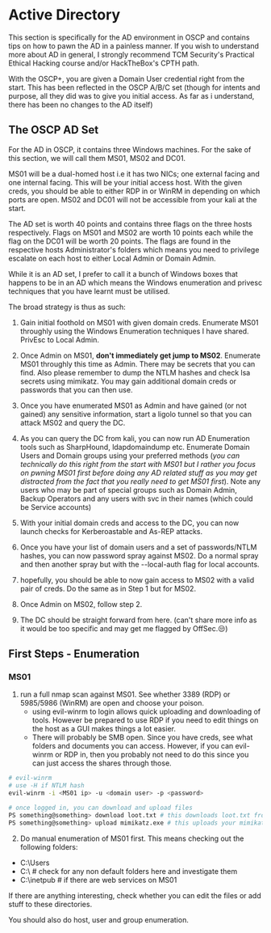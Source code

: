 # Active Directory

This section is specifically for the AD environment in OSCP and contains tips on how to pawn the AD in a painless manner. If you wish to understand more about AD in general, I strongly recommend TCM Security's Practical Ethical Hacking course and/or HackTheBox's CPTH path.

With the OSCP+, you are given a Domain User credential right from the start. This has been reflected in the OSCP A/B/C set (though for intents and purpose, all they did was to give you initial access. As far as i understand, there has been no changes to the AD itself)

## The OSCP AD Set

For the AD in OSCP, it contains three Windows machines. For the sake of this section, we will call them MS01, MS02 and DC01. 

MS01 will be a dual-homed host i.e it has two NICs; one external facing and one internal facing. This will be your initial access host. With the given creds, you should be able to either RDP in or WinRM in depending on which ports are open. MS02 and DC01 will not be accessible from your kali at the start.

The AD set is worth 40 points and contains three flags on the three hosts respectively. Flags on MS01 and MS02 are worth 10 points each while the flag on the DC01 will be worth 20 points. The flags are found in the respective hosts Administrator's folders which means you need to privilege escalate on each host to either Local Admin or Domain Admin. 

While it is an AD set, I prefer to call it a bunch of Windows boxes that happens to be in an AD which means the Windows enumeration and privesc techniques that you have learnt must be utilised. 

The broad strategy is thus as such:

1) Gain initial foothold on MS01 with given domain creds. Enumerate MS01 throughly using the Windows Enumeration techniques I have shared. PrivEsc to Local Admin.

2) Once Admin on MS01, **don't immediately get jump to MS02**. Enumerate MS01 throughly this time as Admin. There may be secrets that you can find. Also please remember to dump the NTLM hashes and check lsa secrets using mimikatz. You may gain additional domain creds or passwords that you can then use.

3) Once you have enumerated MS01 as Admin and have gained (or not gained) any sensitive information, start a ligolo tunnel so that you can attack MS02 and query the DC. 

4) As you can query the DC from kali, you can now run AD Enumeration tools such as SharpHound, ldapdomaindump etc. Enumerate Domain Users and Domain groups using your preferred methods (*you can technically do this right from the start with MS01 but I rather you focus on pwning MS01 first before doing any AD related stuff as you may get distracted from the fact that you really need to get MS01 first*). Note any users who may be part of special groups such as Domain Admin, Backup Operators and any users with svc in their names (which could be Service accounts)

5) With your initial domain creds and access to the DC, you can now launch checks for Kerberoastable and As-REP attacks. 

6) Once you have your list of domain users and a set of passwords/NTLM hashes, you can now password spray against MS02. Do a normal spray and then another spray but with the --local-auth flag for local accounts.

7) hopefully, you should be able to now gain access to MS02 with a valid pair of creds. Do the same as in Step 1 but for MS02.

8) Once Admin on MS02, follow step 2.

9) The DC should be straight forward from here. (can't share more info as it would be too specific and may get me flagged by OffSec.😒)

## First Steps - Enumeration 

### MS01

1) run a full nmap scan against MS01. See whether 3389 (RDP) or 5985/5986 (WinRM) are open and choose your poison.
    - using evil-winrm to login allows quick uploading and downloading of tools. However be prepared to use RDP if you need to edit things on the host as a GUI makes things a lot easier.
    - There will probably be SMB open. Since you have creds, see what folders and documents you can access. However, if you can evil-winrm or RDP in, then you probably not need to do this since you can just access the shares through those.

```bash
# evil-winrm
# use -H if NTLM hash
evil-winrm -i <MS01 ip> -u <domain user> -p <password> 

# once logged in, you can download and upload files
PS something@something> download loot.txt # this downloads loot.txt from the host to your kali's current working directory
PS something@something> upload mimikatz.exe # this uploads your mimikatz.exe from your current working directory. If your mimikatz is somewhere else, you need to provide either the absolute or relative path
```

2) Do manual enumeration of MS01 first. This means checking out the following folders:
- C:\Users
- C:\  # check for any non default folders here and investigate them
- C:\inetpub # if there are web services on MS01

If there are anything interesting, check whether you can edit the files or add stuff to these directories. 

You should also do host, user and group enumeration.